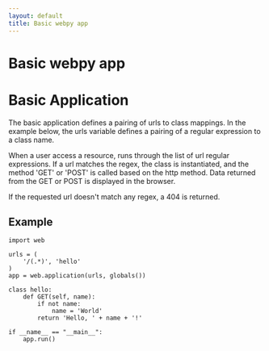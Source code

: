 ```yaml
---
layout: default
title: Basic webpy app
---
```


# Basic webpy app

# Basic Application

The basic application defines a pairing of urls to class mappings.  In the example below, the urls variable defines a pairing of a regular expression to a class name. 

When a user access a resource, runs through the list of url regular expressions.  If a url matches the regex, the class is instantiated, and the method 'GET' or 'POST' is called based on the http method. Data returned from the GET or POST is displayed in the browser.

If the requested url doesn't match any regex, a 404 is returned.


## Example

    import web
            
    urls = (
        '/(.*)', 'hello'
    )
    app = web.application(urls, globals())
    
    class hello:        
        def GET(self, name):
            if not name: 
                name = 'World'
            return 'Hello, ' + name + '!'
    
    if __name__ == "__main__":
        app.run()